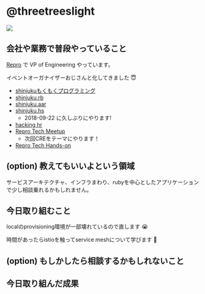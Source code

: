 # @threetreeslight

![](https://avatars3.githubusercontent.com/u/1057490?s=100&v=4)

## 会社や業務で普段やっていること

[Repro](https://repro.io) で VP of Engineering やっています。

イベントオーガナイザーおじさんと化してきました :innocent:

- [shinjukuもくもくプログラミング](https://shinjuku-mokumoku.connpass.com/)
- [shinjuku.rb](https://shinjukurb.connpass.com/)
- [shinjuku.aar](https://shinjuku-aar.connpass.com/)
- [shinjuku.hs](https://shinjukuhs.connpass.com/)
  - 2018-09-22 に久しぶりにやります!
- [hacking hr](https://hacking-hr.connpass.com/)
- [Repro Tech Meetup](https://repro-tech.connpass.com/)
  - 次回CREをテーマにやります！
- [Repro Tech Hands-on](https://repro-tech.connpass.com/)

## (option) 教えてもいいよという領域

サービスアーキテクチャ、インフラまわり、rubyを中心としたアプリケーションで少し相談乗れるかもしれません。

## 今日取り組むこと

localのprovisioning環境が一部壊れているので直します :sob:

時間があったらistioを触ってservice meshについて学びます :muscle:

## (option) もしかしたら相談するかもしれないこと

## 今日取り組んだ成果
